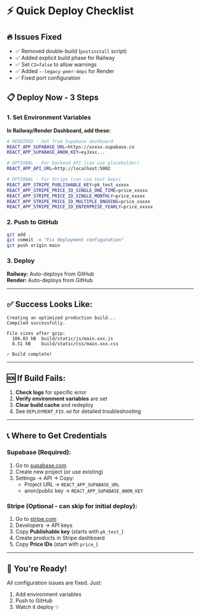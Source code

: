 # ⚡ Quick Deploy Checklist

## 🔥 Issues Fixed
- ✅ Removed double-build (`postinstall` script)
- ✅ Added explicit build phase for Railway
- ✅ Set `CI=false` to allow warnings
- ✅ Added `--legacy-peer-deps` for Render
- ✅ Fixed port configuration

## 📋 Deploy Now - 3 Steps

### **1. Set Environment Variables**

**In Railway/Render Dashboard, add these:**

```bash
# REQUIRED - Get from Supabase dashboard
REACT_APP_SUPABASE_URL=https://xxxxx.supabase.co
REACT_APP_SUPABASE_ANON_KEY=eyJxxx...

# OPTIONAL - For backend API (can use placeholder)
REACT_APP_API_URL=http://localhost:5002

# OPTIONAL - For Stripe (can use test keys)
REACT_APP_STRIPE_PUBLISHABLE_KEY=pk_test_xxxxx
REACT_APP_STRIPE_PRICE_ID_SINGLE_ONE_TIME=price_xxxxx
REACT_APP_STRIPE_PRICE_ID_SINGLE_MONTHLY=price_xxxxx
REACT_APP_STRIPE_PRICE_ID_MULTIPLE_ONGOING=price_xxxxx
REACT_APP_STRIPE_PRICE_ID_ENTERPRISE_YEARLY=price_xxxxx
```

### **2. Push to GitHub**

```bash
git add .
git commit -m "Fix deployment configuration"
git push origin main
```

### **3. Deploy**

**Railway:** Auto-deploys from GitHub  
**Render:** Auto-deploys from GitHub

---

## ✅ Success Looks Like:

```
Creating an optimized production build...
Compiled successfully.

File sizes after gzip:
  106.03 kB  build/static/js/main.xxx.js
  8.51 kB    build/static/css/main.xxx.css

✓ Build complete!
```

---

## 🆘 If Build Fails:

1. **Check logs** for specific error
2. **Verify environment variables** are set
3. **Clear build cache** and redeploy
4. See `DEPLOYMENT_FIX.md` for detailed troubleshooting

---

## 📞 Where to Get Credentials

### **Supabase (Required):**
1. Go to [supabase.com](https://supabase.com)
2. Create new project (or use existing)
3. Settings → API → Copy:
   - Project URL → `REACT_APP_SUPABASE_URL`
   - anon/public key → `REACT_APP_SUPABASE_ANON_KEY`

### **Stripe (Optional - can skip for initial deploy):**
1. Go to [stripe.com](https://stripe.com)
2. Developers → API keys
3. Copy **Publishable key** (starts with `pk_test_`)
4. Create products in Stripe dashboard
5. Copy **Price IDs** (start with `price_`)

---

## 🎯 You're Ready!

All configuration issues are fixed. Just:
1. Add environment variables
2. Push to GitHub
3. Watch it deploy ✨
